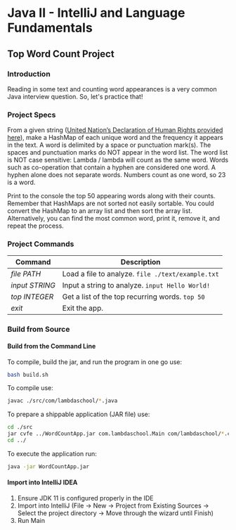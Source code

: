 # Java II - IntelliJ and Language Fundamentals

## Top Word Count Project

### Introduction

Reading in some text and counting word appearances is a very common Java
interview question. So, let's practice that!

### Project Specs

From a given string ([United Nation’s Declaration of Human Rights provided here](./text/example.txt)),
make a HashMap of each unique word and the frequency it appears in the text. A word
is delimited by a space or punctuation mark(s). The spaces and punctuation marks do
NOT appear in the word list. The word list is NOT case sensitive: Lambda / lambda
will count as the same word. Words such as co-operation that contain a hyphen are
considered one word. A hyphen alone does not separate words. Numbers count as one word,
so 23 is a word.

Print to the console the top 50 appearing words along with their counts. 
Remember that HashMaps are not sorted not easily sortable. You could convert
the HashMap to an array list and then sort the array list. Alternatively, 
you can find the most common word, print it, remove it, 
and repeat the process.

### Project Commands

| Command               | Description                                       |
| --------------------- | ------------------------------------------------- |
| _file PATH_           | Load a file to analyze. `file ./text/example.txt` |
| _input STRING_        | Input a string to analyze. `input Hello World!`   |
| _top INTEGER_         | Get a list of the top recurring words. `top 50`   |
| _exit_                | Exit the app.                                     |


### Build from Source

#### Build from the Command Line

To compile, build the jar, and run the program in one go use:

```` bash
bash build.sh
````

To compile use:

```` bash
javac ./src/com/lambdaschool/*.java
````

To prepare a shippable application (JAR file) use:

```` bash
cd ./src
jar cvfe ../WordCountApp.jar com.lambdaschool.Main com/lambdaschool/*.class
cd ../
````

To execute the application run:

```` bash
java -jar WordCountApp.jar
````

#### Import into IntelliJ IDEA

1. Ensure JDK 11 is configured properly in the IDE
2. Import into IntelliJ (File -> New -> Project from Existing Sources -> Select the
   project directory -> Move through the wizard until Finish)
3. Run Main